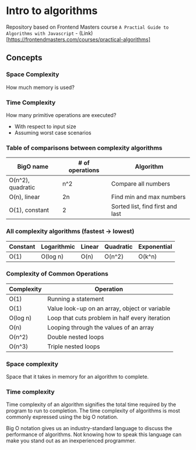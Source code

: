 # Intro to algorithms

Repository based on Frontend Masters course `A Practial Guide to Algorithms with Javascript` - (Link)[https://frontendmasters.com/courses/practical-algorithms]

## Concepts

### Space Complexity

How much memory is used?

### Time Complexity

How many primitive operations are executed?

- With respect to input size
- Assuming worst case scenarios

### Table of comparisons between complexity algorithms

| BigO name      | # of operations | Algorithm |
| ----------- | ----------- | ----------- |
| O(n^2), quadratic      | n^2       | Compare all numbers       |
| O(n), linear   | 2n        | Find min and max numbers       |
| O(1), constant   | 2        | Sorted list, find first and last       |

### All complexity algorithms (fastest -> lowest)

| Constant | Logarithmic | Linear | Quadratic | Exponential |
|----------|-------------|--------|-----------|-------------|
| O(1)     | O(log n)    | O(n)   | O(n^2)    | O(k^n)      |

### Complexity of Common Operations

| Complexity | Operation |
|----------|-------------|
| O(1)     | Running a statement    |
| O(1)     | Value look-up on an array, object or variable    |
| O(log n)     | Loop that cuts problem in half every iteration    |
| O(n)     | Looping through the values of an array    |
| O(n^2)     | Double nested loops    |
| O(n^3)     | Triple nested loops    |

### Space complexity

Space that it takes in memory for an algorithm to complete.

### Time complexity

Time complexity of an algorithm signifies the total time required by the program
to run to completion. The time complexity of algorithms is most commonly expressed
using the big O notation.

Big O notation gives us an industry-standard language to discuss the performance of
algorithms. Not knowing how to speak this language can make you stand out as an
inexperienced programmer.
